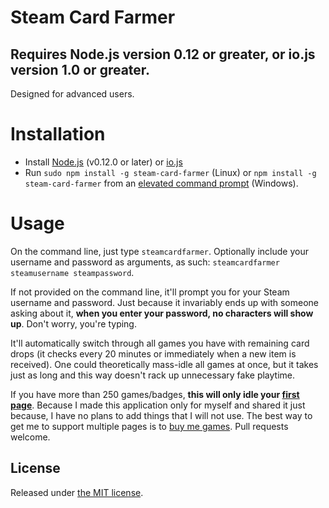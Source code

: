 # Steam Card Farmer

## Requires Node.js version 0.12 or greater, or io.js version 1.0 or greater.

Designed for advanced users.

# Installation

- Install [Node.js](https://nodejs.org) (v0.12.0 or later) or [io.js](https://iojs.org)
- Run `sudo npm install -g steam-card-farmer` (Linux) or `npm install -g steam-card-farmer` from an [elevated command prompt](http://pcsupport.about.com/od/commandlinereference/f/elevated-command-prompt.htm) (Windows).

# Usage

On the command line, just type `steamcardfarmer`. Optionally include your username and password as arguments, as such: `steamcardfarmer steamusername steampassword`.

If not provided on the command line, it'll prompt you for your Steam username and password. Just because it invariably ends up with someone asking about it, **when you enter your password, no characters will show up**. Don't worry, you're typing.

It'll automatically switch through all games you have with remaining card drops (it checks every 20 minutes or immediately when a new item is received). One could theoretically mass-idle all games at once, but it takes just as long and this way doesn't rack up unnecessary fake playtime.

If you have more than 250 games/badges, **this will only idle your [first page](https://steamcommunity.com/my/badges)**. Because I made this application only for myself and shared it just because, I have no plans to add things that I will not use. The best way to get me to support multiple pages is to [buy me games](https://steamcommunity.com/id/DoctorMcKay). Pull requests welcome.

## License

Released under [the MIT license](http://opensource.org/licenses/MIT).